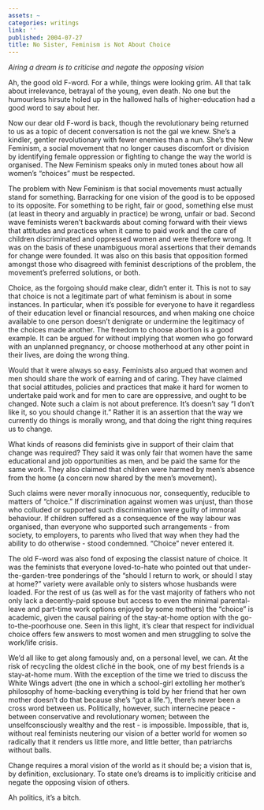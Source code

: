 ```yaml
---
assets: ~
categories: writings
link: ''
published: 2004-07-27
title: No Sister, Feminism is Not About Choice
---
```

*Airing a dream is to criticise and negate the opposing vision*

Ah, the good old F-word. For a while, things were looking grim. All that
talk about irrelevance, betrayal of the young, even death. No one but
the humourless hirsute holed up in the hallowed halls of
higher-education had a good word to say about her.

Now our dear old F-word is back, though the revolutionary being returned
to us as a topic of decent conversation is not the gal we knew. She’s a
kindler, gentler revolutionary with fewer enemies than a nun. She’s the
New Feminism, a social movement that no longer causes discomfort or
division by identifying female oppression or fighting to change the way
the world is organised. The New Feminism speaks only in muted tones
about how all women’s “choices” must be respected.

The problem with New Feminism is that social movements must actually
stand for something. Barracking for one vision of the good is to be
opposed to its opposite. For something to be right, fair or good,
something else must (at least in theory and arguably in practice) be
wrong, unfair or bad. Second wave feminists weren’t backwards about
coming forward with their views that attitudes and practices when it
came to paid work and the care of children discriminated and oppressed
women and were therefore wrong. It was on the basis of these unambiguous
moral assertions that their demands for change were founded. It was also
on this basis that opposition formed amongst those who disagreed with
feminist descriptions of the problem, the movement’s preferred
solutions, or both.

Choice, as the forgoing should make clear, didn’t enter it. This is not
to say that choice is not a legitimate part of what feminism is about in
some instances. In particular, when it’s possible for everyone to have
it regardless of their education level or financial resources, and when
making one choice available to one person doesn’t denigrate or undermine
the legitimacy of the choices made another. The freedom to choose
abortion is a good example. It can be argued for without implying that
women who go forward with an unplanned pregnancy, or choose motherhood
at any other point in their lives, are doing the wrong thing.

Would that it were always so easy. Feminists also argued that women and
men should share the work of earning and of caring. They have claimed
that social attitudes, policies and practices that make it hard for
women to undertake paid work and for men to care are oppressive, and
ought to be changed. Note such a claim is not about preference. It’s
doesn’t say “I don’t like it, so you should change it.” Rather it is an
assertion that the way we currently do things is morally wrong, and that
doing the right thing requires us to change.

What kinds of reasons did feminists give in support of their claim that
change was required? They said it was only fair that women have the same
educational and job opportunities as men, and be paid the same for the
same work. They also claimed that children were harmed by men’s absence
from the home (a concern now shared by the men’s movement).

Such claims were never morally innocuous nor, consequently, reducible to
matters of “choice.” If discrimination against women was unjust, than
those who colluded or supported such discrimination were guilty of
immoral behaviour. If children suffered as a consequence of the way
labour was organised, than everyone who supported such arrangements -
from society, to employers, to parents who lived that way when they had
the ability to do otherwise - stood condemned. “Choice” never entered
it.

The old F-word was also fond of exposing the classist nature of choice.
It was the feminists that everyone loved-to-hate who pointed out that
under-the-garden-tree ponderings of the “should I return to work, or
should I stay at home?” variety were available only to sisters whose
husbands were loaded. For the rest of us (as well as for the vast
majority of fathers who not only lack a decently-paid spouse but access
to even the minimal parental-leave and part-time work options enjoyed by
some mothers) the “choice” is academic, given the causal pairing of the
stay-at-home option with the go-to-the-poorhouse one. Seen in this
light, it’s clear that respect for individual choice offers few answers
to most women and men struggling to solve the work/life crisis.

We’d all like to get along famously and, on a personal level, we can. At
the risk of recycling the oldest cliché in the book, one of my best
friends is a stay-at-home mum. With the exception of the time we tried
to discuss the White Wings advert (the one in which a school-girl
extolling her mother’s philosophy of home-backing everything is told by
her friend that her own mother doesn’t do that because she’s “got a
life.”), there’s never been a cross word between us. Politically,
however, such internecine peace - between conservative and revolutionary
women; between the unselfconsciously wealthy and the rest - is
impossible. Impossible, that is, without real feminists neutering our
vision of a better world for women so radically that it renders us
little more, and little better, than patriarchs without balls.

Change requires a moral vision of the world as it should be; a vision
that is, by definition, exclusionary. To state one’s dreams is to
implicitly criticise and negate the opposing vision of others.

Ah politics, it’s a bitch.